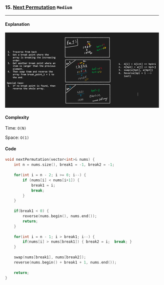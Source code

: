 ### 15. [Next Permutation](https://leetcode.com/problems/next-permutation/) `Medium`

---

#### Explanation

![Next Permutation](./images/31_next_permutation.png)

#### Complexity

Time: `O(N)`

Space: `O(1)`

#### Code

```cpp
void nextPermutation(vector<int>& nums) {
    int n = nums.size(), break1 = -1, break2 = -1;

    for(int i = n - 2; i >= 0; i--) {
        if (nums[i] < nums[i+1]) {
            break1 = i;
            break;
        }
    }

    if(break1 < 0) {
        reverse(nums.begin(), nums.end());
        return;
    }

    for(int i = n - 1; i > break1; i--) {
        if(nums[i] > nums[break1]) { break2 = i;  break; }
    }

    swap(nums[break1], nums[break2]);
    reverse(nums.begin() + break1 + 1, nums.end());

    return;
}
```
